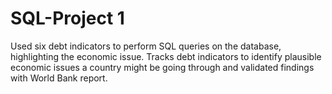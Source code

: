 # SQL-Project 1
Used six debt indicators to perform SQL queries on the database, highlighting the economic issue. Tracks debt indicators to identify plausible economic issues a country might be going through and validated findings with World Bank report.

